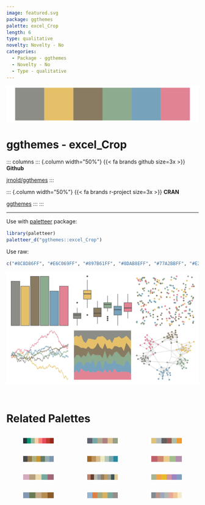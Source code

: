 ```yaml
---
image: featured.svg
package: ggthemes
palette: excel_Crop
length: 6
type: qualitative
novelty: Novelty - No
categories:
  - Package - ggthemes
  - Novelty - No
  - Type - qualitative
---
```


![](featured.svg)

# ggthemes - excel_Crop 

::: columns
::: {.column width="50%"}
{{< fa brands github size=3x >}}
**Github**

[jrnold/ggthemes](https://github.com/jrnold/ggthemes)
:::

::: {.column width="50%"}
{{< fa brands r-project size=3x >}}
**CRAN**

[ggthemes](https://CRAN.R-project.org/package=ggthemes)
:::
:::

<hr> 

Use with [paletteer](https://emilhvitfeldt.github.io/paletteer/) package:

```r
library(paletteer)
paletteer_d("ggthemes::excel_Crop")
```

Use raw:

```r
c("#8C8D86FF", "#E6C069FF", "#897B61FF", "#8DAB8EFF", "#77A2BBFF", "#E28394FF")
``` 

![](examples.svg) 

<br>

# Related Palettes

<div class="list" style="display: grid; grid-template-columns: auto auto auto;"> <figure class="figure">
<a href="../../awtools/a_palette/"> <img src="../../awtools/a_palette/featured.svg" style="width: 100%;" class="figure-img"></a>
</figure> <figure class="figure">
<a href="../../ggthemes/excel_Feathered/"> <img src="../../ggthemes/excel_Feathered/featured.svg" style="width: 100%;" class="figure-img"></a>
</figure> <figure class="figure">
<a href="../../calecopal/chaparral1/"> <img src="../../calecopal/chaparral1/featured.svg" style="width: 100%;" class="figure-img"></a>
</figure> <figure class="figure">
<a href="../../nord/algoma_forest/"> <img src="../../nord/algoma_forest/featured.svg" style="width: 100%;" class="figure-img"></a>
</figure> <figure class="figure">
<a href="../../rcartocolor/Earth/"> <img src="../../rcartocolor/Earth/featured.svg" style="width: 100%;" class="figure-img"></a>
</figure> <figure class="figure">
<a href="../../nord/aurora/"> <img src="../../nord/aurora/featured.svg" style="width: 100%;" class="figure-img"></a>
</figure> <figure class="figure">
<a href="../../lisa/JeffKoons/"> <img src="../../lisa/JeffKoons/featured.svg" style="width: 100%;" class="figure-img"></a>
</figure> <figure class="figure">
<a href="../../IslamicArt/damascus/"> <img src="../../IslamicArt/damascus/featured.svg" style="width: 100%;" class="figure-img"></a>
</figure> <figure class="figure">
<a href="../../ggthemes/excel_Paper/"> <img src="../../ggthemes/excel_Paper/featured.svg" style="width: 100%;" class="figure-img"></a>
</figure> <figure class="figure">
<a href="../../lisa/PaulCezanne/"> <img src="../../lisa/PaulCezanne/featured.svg" style="width: 100%;" class="figure-img"></a>
</figure> <figure class="figure">
<a href="../../ggthemes/excel_Median/"> <img src="../../ggthemes/excel_Median/featured.svg" style="width: 100%;" class="figure-img"></a>
</figure> <figure class="figure">
<a href="../../ghibli/MononokeLight/"> <img src="../../ghibli/MononokeLight/featured.svg" style="width: 100%;" class="figure-img"></a>
</figure> 
</div>
